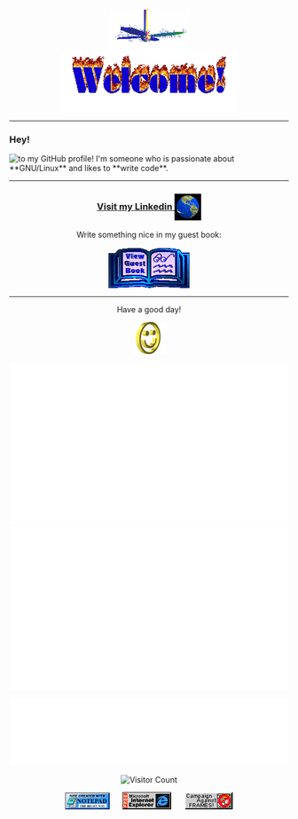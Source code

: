 <div align="center">
<img src="https://github.com/elvinlab/elvinlab/blob/main/img/fan-1.gif" target="_blank" alt="Fan" align="center">
</div>

<div align="center">
<img src="https://github.com/elvinlab/elvinlab/blob/main/img/welcome-fire.gif" target="_blank" alt="Welcome" align="center">
</div>

<hr/>

### Hey!

<img align="left" src="https://orhun.dev/img/crow.png"/>
to my GitHub profile! I'm someone who is passionate about **GNU/Linux** and likes to **write code**.
<hr/>

<h3 align="center">
<a href="https://www.linkedin.com/in/elvinlab/" target="_blank"> Visit my Linkedin
<img src="https://github.com/elvinlab/elvinlab/blob/main/img/website.gif" target="_blank" alt="Visit homepage" align="center">
</a>
</h3>



<div align="center">
<p>Write something nice in my guest book:</p>
<a href="https://github.com/elvinlab/elvinlab/issues"><img src="https://github.com/elvinlab/elvinlab/blob/main/img/guestbook.gif" alt="Guest book" target="_blank" align="center"></a>
</div>

<hr>

<div align="center">
<p>Have a good day!</p>
<div>
<img src="https://github.com/elvinlab/elvinlab/blob/main/img/smile.gif" target="_blank" alt="Smiley" align="center">
</div>
</div>

<!-- Footer -->

<div align="center">
 
![](https://raw.githubusercontent.com/elvinlab/github-stats-transparent/output/generated/overview.svg)
![](https://raw.githubusercontent.com/elvinlab/github-stats-transparent/output/generated/languages.svg)

<img height="120" target="_blank" alt="Thanks for visiting me" width="100%" src="https://github.com/elvinlab/elvinlab/blob/main/img/marquee.svg" />
<br />

![Visitor Count](https://profile-counter.glitch.me/elvinlab/count.svg)

<img src="https://github.com/elvinlab/elvinlab/blob/main/img/notepad.gif" target="_blank" alt="Site created with Notepad" height="30" />
<span>&nbsp;&nbsp;&nbsp;&nbsp;</span>  
<img src="https://github.com/elvinlab/elvinlab/blob/main/img/ie_logo.gif" target="_blank" alt="Microsoft Internet Explorer" />
<span>&nbsp;&nbsp;&nbsp;&nbsp;</span>  
<img src="https://github.com/elvinlab/elvinlab/blob/main/img/noframes.gif" target="_blank" alt="Microsoft Internet Explorer" />

</div>
